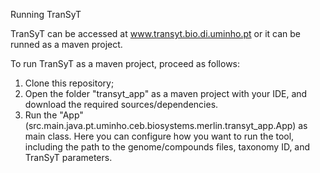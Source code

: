 Running TranSyT

TranSyT can be accessed at www.transyt.bio.di.uminho.pt or it can be runned as a maven project.

To run TranSyT as a maven project, proceed as follows:

1. Clone this repository;
2. Open the folder "transyt_app" as a maven project with your IDE, and download the required sources/dependencies.
3. Run the "App" (src.main.java.pt.uminho.ceb.biosystems.merlin.transyt_app.App) as main class. Here you can configure how you want to run the tool, including the path to the genome/compounds files, taxonomy ID, and TranSyT parameters.


